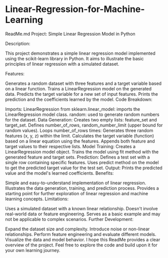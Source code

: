 # Linear-Regression-for-Machine-Learning


ReadMe.md
Project: Simple Linear Regression Model in Python

Description:

This project demonstrates a simple linear regression model implemented using the scikit-learn library in Python. It aims to illustrate the basic principles of linear regression with a simulated dataset.

Features:

Generates a random dataset with three features and a target variable based on a linear function.
Trains a LinearRegression model on the generated data.
Predicts the target variable for a new set of input features.
Prints the prediction and the coefficients learned by the model.
Code Breakdown:

Imports:
LinearRegression from sklearn.linear_model: imports the LinearRegression model class.
random: used to generate random numbers for the dataset.
Data Generation:
Creates two empty lists: feature_set and target_set.
Defines number_of_rows, random_number_limit (upper bound for random values).
Loops number_of_rows times:
Generates three random features (x, y, z) within the limit.
Calculates the target variable (function) based on a linear equation using the features.
Appends both feature and target values to their respective lists.
Model Training:
Creates a LinearRegression model object.
Trains the model using fit method with the generated feature and target sets.
Prediction:
Defines a test set with a single row containing specific features.
Uses predict method on the model to get the predicted target value for the test set.
Output:
Prints the predicted value and the model's learned coefficients.
Benefits:

Simple and easy-to-understand implementation of linear regression.
Illustrates the data generation, training, and prediction process.
Provides a starting point for further exploration of linear regression and machine learning concepts.
Limitations:

Uses a simulated dataset with a known linear relationship.
Doesn't involve real-world data or feature engineering.
Serves as a basic example and may not be applicable to complex scenarios.
Further Development:

Expand the dataset size and complexity.
Introduce noise or non-linear relationships.
Perform feature engineering and evaluate different models.
Visualize the data and model behavior.
I hope this ReadMe provides a clear overview of the project. Feel free to explore the code and build upon it for your own learning journey.
